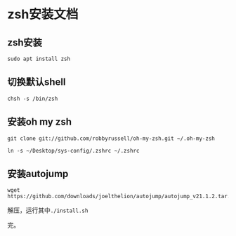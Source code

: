 # zsh安装文档

## zsh安装
```
sudo apt install zsh
```

## 切换默认shell
```
chsh -s /bin/zsh
```

## 安装oh my zsh
```
git clone git://github.com/robbyrussell/oh-my-zsh.git ~/.oh-my-zsh

ln -s ~/Desktop/sys-config/.zshrc ~/.zshrc
```

## 安装autojump
```
wget https://github.com/downloads/joelthelion/autojump/autojump_v21.1.2.tar.gz
```
解压，运行其中`./install.sh`

完。